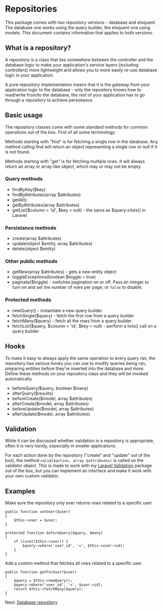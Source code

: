 # Repositories

This package comes with two repository versions - database and eloquent. The database one works using the query builder, the eloquent one using models. This document contains information that applies to both versions.

## What is a repository?

A repository is a class that lies somewhere between the controller and the database logic to make your application's service layers (including controllers) more lightweight and allows you to more easily re-use database logic in your application.

A pure repository implementation means that it is the gateway from your application logic to the database - only the repository knows how to read/write from/to the database, the rest of your application has to go through a repository to achieve persistance.

## Basic usage

The repository classes come with some standard methods for common operations out of the box. First of all some terminology.

Methods starting with "find" is for fetching a single row in the database. Any method calling find will return an object representing a single row or null if it is not found.

Methods starting with "get" is for fetching multiple rows. It will always return an array or array-like object, which may or may not be empty.

### Query methods

- findByKey($key)
- findByAttributes(array $attributes)
- getAll()
- getByAttributes(array $attributes)
- getList($column = 'id', $key = null) - the same as $query->lists() in Laravel

### Persistance methods

- create(array $attributes)
- update(object $entity, array $attributes)
- delete(object $entity)

### Other public methods

- getNew(array $attributes) - gets a new entity object
- toggleExceptions(boolean $toggle = true)
- paginate($toggle) - switches pagination on or off. Pass an integer to turn on and set the number of rows per page, or `false` to disable.

### Protected methods

- newQuery() - instantiate a new query builder
- fetchSingle($query) - fetch the first row from a query builder
- fetchMany($query) - fetch all the rows from a query builder
- fetchList($query, $column = 'id', $key = null) - perform a lists() call on a query builder

## Hooks

To make it easy to always apply the same operation to every query ran, the repository has various hooks you can use to modify queries being ran, preparing entities before they're inserted into the database and more. Define these methods on your repository class and they will be invoked automatically.

- beforeQuery($query, boolean $many)
- afterQuery($results)
- beforeCreate($model, array $attributes)
- afterCreate($model, array $attributes)
- beforeUpdate($model, array $attributes)
- afterUpdate($model, array $attributes)

## Validation

While it can be discussed whether validation in a repository is appropriate, often it is very handy, especially in smaller applications.

For each action done by the repository ("create" and "update" out of the box), the method `valid($action, array $attributes)` is called on the validator object. This is made to work with my [Laravel Validation](https://github.com/anlutro/laravel-validation) package out of the box, but you can implement an interface and make it work with your own custom validator.

## Examples

Make sure the repository only ever returns rows related to a specific user.

	public function setUser($user)
	{
		$this->user = $user;
	}

	protected function beforeQuery($query, $many)
	{
		if (isset($this->user)) {
			$query->where('user_id', '=', $this->user->id);
		}
	}

Add a custom method that fetches all rows related to a specific user.

	public function getForUser($user)
	{
		$query = $this->newQuery();
		$query->where('user_id', '=', $user->id);
		return $this->fetchMany($query);
	}

Next: [Database repository](2-database.md)